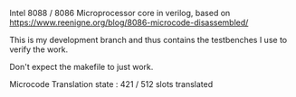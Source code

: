 
Intel 8088 / 8086 Microprocessor core in verilog, based on https://www.reenigne.org/blog/8086-microcode-disassembled/

This is my development branch and thus contains the testbenches I use to verify the work.

Don't expect the makefile to just work.

Microcode Translation state :
421 / 512 slots translated


